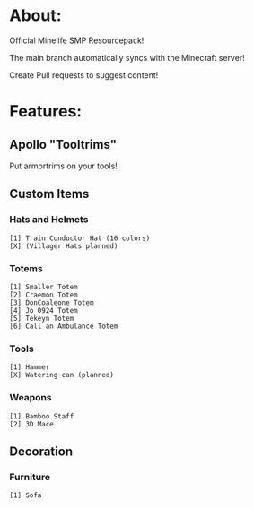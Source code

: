 # About:
Official Minelife SMP Resourcepack!

The main branch automatically syncs with the Minecraft server!

Create Pull requests to suggest content!

# Features:
## Apollo "Tooltrims"
Put armortrims on your tools!
## Custom Items
### Hats and Helmets
    [1] Train Conductor Hat (16 colors)
    [X] (Villager Hats planned)
### Totems
    [1] Smaller Totem
    [2] Craemon Totem
    [3] DonCoaleone Totem
    [4] Jo_0924 Totem
    [5] Tekeyn Totem
    [6] Call an Ambulance Totem
### Tools
    [1] Hammer
    [X] Watering can (planned)
### Weapons
    [1] Bamboo Staff
    [2] 3D Mace

## Decoration
### Furniture
    [1] Sofa
